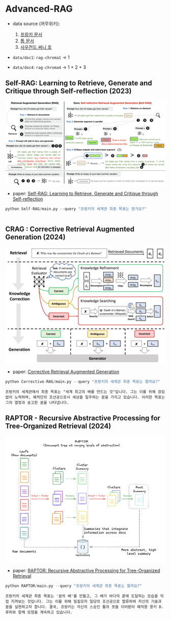 # Advanced-RAG

- data source (꺼무위키): 
    1. [프랑키 문서](https://namu.wiki/w/%ED%94%84%EB%9E%91%ED%82%A4)
    2. [톰 문서](https://namu.wiki/w/%ED%86%B0(%EC%9B%90%ED%94%BC%EC%8A%A4))
    3. [사우전드 써니 호](https://namu.wiki/w/%EC%82%AC%EC%9A%B0%EC%A0%84%EB%93%9C%20%EC%8D%A8%EB%8B%88%20%ED%98%B8?from=%EC%82%AC%EC%9A%B0%EC%A0%84%EB%93%9C%20%EC%8D%A8%EB%8B%88%ED%98%B8)

- `data/doc1`: `rag-chroma1` -> 1
- `data/doc4`: `rag-chroma4` -> 1 + 2 + 3

## Self-RAG: Learning to Retrieve, Generate and Critique through Self-reflection (2023)

![selfrag](assets/selfrag.png)

- paper: [Self-RAG: Learning to Retrieve, Generate and Critique through Self-reflection](https://arxiv.org/abs/2310.11511)


```python
python Self-RAG/main.py --query "프랑키의 세계관 최종 목표는 뭔가요?"
```

```text

```

## CRAG : Corrective Retrieval Augmented Generation (2024)

![crag](assets/crag.png)


- paper: [Corrective Retrieval Augmented Generation](https://arxiv.org/abs/2401.15884)


```python
python Corrective-RAG/main.py --query "프랑키의 세계관 최종 목표는 뭘까요?"
```

```text
프랑키의 세계관에서 최종 목표는 "세계 최고의 배를 만드는 것"입니다. 그는 이를 위해 끊임없이 노력하며, 해적단의 조선공으로서 세상을 일주하는 꿈을 가지고 있습니다. 이러한 목표는 그의 열정과 숭고한 꿈을 나타냅니다.
```

## RAPTOR - Recursive Abstractive Processing for Tree-Organized Retrieval (2024)

![raptor](assets/raptor.png)

- paper: [RAPTOR: Recursive Abstractive Processing for Tree-Organized Retrieval](https://arxiv.org/abs/2401.18059)

```python
python RAPTOR/main.py --query "프랑키의 세계관 최종 목표는 뭘까요?"
```

```text
프랑키의 세계관 최종 목표는 '꿈의 배'를 만들고, 그 배가 바다의 끝에 도달하는 모습을 직접 지켜보는 것입니다. 그는 이를 위해 밀짚모자 일당의 조선공으로 합류하여 자신의 기술과 꿈을 실현하고자 합니다. 결국, 프랑키는 자신의 스승인 톰의 뜻을 이어받아 해적왕 몽키 D. 루피와 함께 모험을 계속하고 있습니다.
```